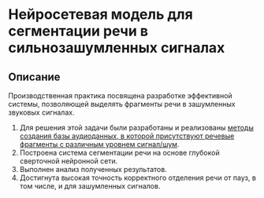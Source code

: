 # Нейросетевая модель для сегментации речи в сильнозашумленных сигналах

## Описание
Производственная практика посвящена разработке эффективной системы, позволяющей выделять фрагменты речи в зашумленных звуковых сигналах. 

1) Для решения этой задачи были разработаны и реализованы [методы создания базы аудиоданных, в которой присутствуют речевые фрагменты с различным уровнем сигнал/шум](https://git.cosmos.msu.ru/ivan.litvinov/nn_sound_data_base/-/tree/main). 
2) Построена система сегментации речи на основе глубокой сверточной нейронной сети. 
3) Выполнен анализ полученных результатов. 
4) Достигнута высокая точность корректного отделения речи от пауз, в том числе, и для зашумленных сигналов. 
